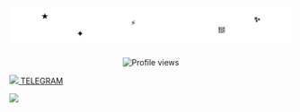 <h1 align="center">
  <img src="name.svg" alt="FredZn1"/>
</h1>

<p align="center">
  <img src="https://komarev.com/ghpvc/?username=FredZn1&label=Profile%20views&color=0e75b6&style=flat" alt="Profile views" />
</p>

<a href="https://t.me/FredZn1"><img width="12px" src="https://upload.wikimedia.org/wikipedia/commons/8/82/Telegram_logo.svg">
TELEGRAM</a></br>

![](https://github-profile-trophy.vercel.app/?username=Fredzn1&theme=radical&no-frame=false&no-bg=false&margin-w=4)
